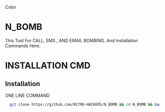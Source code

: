 Color
# N_BOMB

This Tool For CALL, SMS , AND EMAIL BOMBING. And Installation Commands Here.
# INSTALLATION CMD

## Installation
ONE LINE COMMAND

```bash
  git clone https://github.com/N17R0-HACKERS/N_BOMB && cd N_BOMB && bash setup 
```






